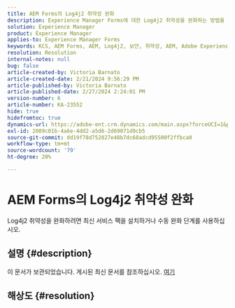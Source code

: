 ```yaml
---
title: AEM Forms의 Log4j2 취약성 완화
description: Experience Manager Forms에 대한 Log4j2 취약성을 완화하는 방법을 알아봅니다.
solution: Experience Manager
product: Experience Manager
applies-to: Experience Manager Forms
keywords: KCS, AEM Forms, AEM, Log4j2, 보안, 취약성, AEM, Adobe Experience Manager, AEM 6.5 Forms, AEM 6.3 Forms, AEM 6.4 Forms, JEE의 AEM Forms, 문제 해결, 문제 해결
resolution: Resolution
internal-notes: null
bug: false
article-created-by: Victoria Barnato
article-created-date: 2/21/2024 9:56:29 PM
article-published-by: Victoria Barnato
article-published-date: 2/27/2024 2:24:01 PM
version-number: 6
article-number: KA-23552
hide: true
hidefromtoc: true
dynamics-url: https://adobe-ent.crm.dynamics.com/main.aspx?forceUCI=1&pagetype=entityrecord&etn=knowledgearticle&id=ccde0f0f-04d1-ee11-9078-000d3a34444e
exl-id: 2009c01b-4a6e-4dd2-a5d6-2d69071d9cb5
source-git-commit: dd19f78d752827e48b7dc68adcd95500f2ffbca0
workflow-type: tm+mt
source-wordcount: '79'
ht-degree: 20%

---
```


# AEM Forms의 Log4j2 취약성 완화


Log4j2 취약성을 완화하려면 최신 서비스 팩을 설치하거나 수동 완화 단계를 사용하십시오.

## 설명 {#description}

이 문서가 보관되었습니다. 게시된 최신 문서를 참조하십시오. [여기](https://experienceleague.adobe.com/search.html#sort=relevancy)

## 해상도 {#resolution}

